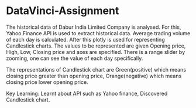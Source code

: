 # DataVinci-Assignment
The historical data of Dabur India Limited Company is analysed. For this, Yahoo Finance API is used to extract historical data. Average trading volume of each day 
is calculated. After this plotly is used for representing Candlestick charts. The values to be represented are given Opening price, High, Low, Closing price 
and axes are specified. There is a range slider by zooming, one can see the value of each day specifically. 

The representations of Candlestick chart are Green(positive) which means closing price greater than opening price, Orange(negative) 
which means closing price lower opening price. 

Key Learning: Learnt about API such as Yahoo finance, Discovered Candlestick chart.

